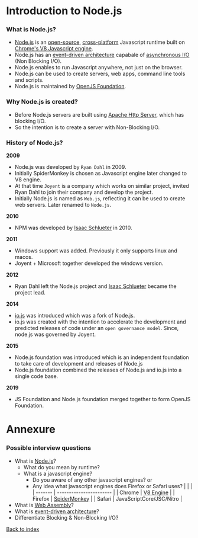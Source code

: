 # Introduction to Node.js

### What is Node.js?

-   [Node.js](https://nodejs.org/en) is an [open-source](https://opensource.com/article/18/2/coining-term-open-source-software), [cross-platform](https://en.wikipedia.org/wiki/Cross-platform_software) Javascript runtime built on [Chrome's V8 Javascript engine](https://v8.dev/docs).
-   Node.js has an [event-driven architecture](#future-ref) capabale of [asynchronous I/O](#future-ref) (Non Blocking I/O).
-   Node.js enables to run Javascript anywhere, not just on the browser.
-   Node.js can be used to create servers, web apps, command line tools and scripts.
-   Node.js is maintained by [OpenJS Foundation](https://openjsf.org/).

### Why Node.js is created?

-   Before Node.js servers are built using [Apache Http Server](https://httpd.apache.org), which has blocking I/O.
-   So the intention is to create a server with Non-Blocking I/O.

### History of Node.js?

**2009**

-   Node.js was developed by `Ryan Dahl` in 2009.
-   Initially SpiderMonkey is chosen as Javascript engine later changed to V8 engine.
-   At that time `Joyent` is a company which works on similar project, invited Ryan Dahl to join their company and develop the project.
-   Initially Node.js is named as `Web.js`, reflecting it can be used to create web servers. Later renamed to `Node.js`.

**2010**

-   NPM was developed by [Isaac Schlueter](https://www.linkedin.com/in/isaacschlueter/) in 2010.

**2011**

-   Windows support was added. Previously it only supports linux and macos.
-   Joyent + Microsoft together developed the windows version.

**2012**

-   Ryan Dahl left the Node.js project and [Isaac Schlueter](https://www.linkedin.com/in/isaacschlueter/) became the project lead.

**2014**

-   [io.js](https://www.scholarhat.com/tutorial/nodejs/brief-history-of-nodejs-and-iojs#:~:text=js-,io.,an%20%22open%20governance%20model%22.) was introduced which was a fork of Node.js.
-   io.js was created with the intention to accelerate the development and predicted releases of code under an `open governance model`. Since, node.js was governed by Joyent.

**2015**

-   Node.js foundation was introduced which is an independent foundation to take care of development and releases of Node.js
-   Node.js foundation combined the releases of Node.js and io.js into a single code base.

**2019**

-   JS Foundation and Node.js foundation merged together to form OpenJS Foundation.

# Annexure

### Possible interview questions

-   What is [Node.js](#what-is-nodejs)?
    -   What do you mean by runtime?
    -   What is a javascript engine?
        -   Do you aware of any other javascript engines? or
        -   Any idea what javascript engines does Firefox or Safari uses?
            | | |
            | ------- | ----------------------- |
            | Chrome | [V8 Engine](https://v8.dev/docs) |
            | Firefox | [SpiderMonkey](https://spidermonkey.dev/) |
            | Safari | JavaScriptCore/JSC/Nitro |
-   What is [Web Assembly](https://youtu.be/cbB3QEwWMlA)?
-   What is [event-driven architecture](#future-ref)?
-   Differentiate Blocking & Non-Blocking I/O?

[Back to index](../README.md)
